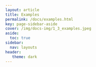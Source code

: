 ```yaml
---
layout: article
title: Examples
permalink: /docs/examples.html
key: page-sidebar-aside
cover: /img/docs-img/1_3_examples.jpeg
aside:
  toc: true
sidebar:
  nav: layouts
header:
   theme: dark
---
```



